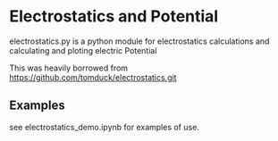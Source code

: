 # Electrostatics and Potential

electrostatics.py is a python module for electrostatics calculations and
calculating and ploting electric Potential

This was heavily borrowed from https://github.com/tomduck/electrostatics.git

## Examples

see electrostatics_demo.ipynb for examples of use.
